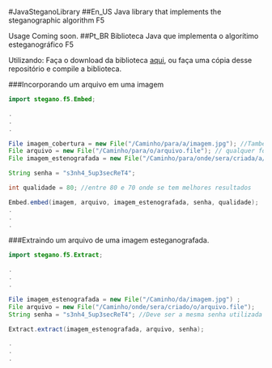 #JavaSteganoLibrary
##En_US
Java library that implements the steganographic algorithm F5

Usage
Coming soon.
##Pt_BR
Biblioteca Java que implementa o algorítimo esteganográfico F5

Utilizando:
Faça o download da biblioteca [aqui](https://github.com/ricardoborgesjr/JavaSteganoLibrary/blob/master/dist/JavaSteganoLibrary.jar), ou faça uma cópia desse repositório e compile a biblioteca.

###Incorporando um arquivo em uma imagem

```java
import stegano.f5.Embed;

.
.
.

File imagem_cobertura = new File("/Caminho/para/a/imagem.jpg"); //Também suporta o formato BMP
File arquivo = new File("/Caminho/para/o/arquivo.file"); // qualquer formato de arquivo
File imagem_estenografada = new File("/Caminho/para/onde/sera/criada/a/imagem.jpg") ;

String senha = "s3nh4_5up3secReT4";

int qualidade = 80; //entre 80 e 70 onde se tem melhores resultados

Embed.embed(imagem, arquivo, imagem_estenografada, senha, qualidade);
.
.
.

```
###Extraindo um arquivo de uma imagem esteganografada.

```java
import stegano.f5.Extract;

.
.
.

File imagem_estenografada = new File("/Caminho/da/imagem.jpg") ;
File arquivo = new File("/Caminho/onde/sera/criado/o/arquivo.file");
String senha = "s3nh4_5up3secReT4"; //Deve ser a mesma senha utilizada para imcorporação

Extract.extract(imagem_estenografada, arquivo, senha);

.
.
.

```
